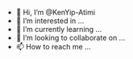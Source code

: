 - 👋 Hi, I’m @KenYip-Atimi
- 👀 I’m interested in ...
- 🌱 I’m currently learning ...
- 💞️ I’m looking to collaborate on ...
- 📫 How to reach me ...

<!---
KenYip-Atimi/KenYip-Atimi is a ✨ special ✨ repository because its `README.md` (this file) appears on your GitHub profile.
You can click the Preview link to take a look at your changes.
--->

